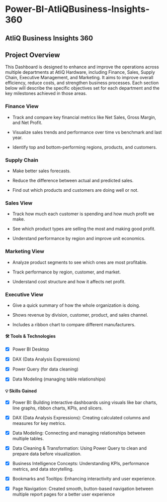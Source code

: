 # Power-BI-AtliQBusiness-Insights-360

## AtliQ Business Insights 360

## Project Overview

This Dashboard is designed to enhance and improve the operations across multiple departments at AtliQ Hardware, including Finance, Sales, Supply Chain,
Executive Management, and Marketing. It aims to improve overall efficiency, reduce costs, and strengthen business processes. Each section below will describe the specific objectives set for each department and the key milestones achieved in those areas.

### Finance View

  - Track and compare key financial metrics like Net Sales, Gross Margin, and Net Profit.

  - Visualize sales trends and performance over time vs benchmark and last year.

  - Identify top and bottom-performing regions, products, and customers.


### Supply Chain

  - Make better sales forecasts.

  - Reduce the difference between actual and predicted sales.

  - Find out which products and customers are doing well or not.


### Sales View

  - Track how much each customer is spending and how much profit we make.

  - See which product types are selling the most and making good profit.

  - Understand performance by region and improve unit economics.


### Marketing View

  - Analyze product segments to see which ones are most profitable.

  - Track performance by region, customer, and market.

  - Understand cost structure and how it affects net profit.


### Executive View

  - Give a quick summary of how the whole organization is doing.

  - Shows revenue by division, customer, product, and sales channel.

  - Includes a ribbon chart to compare different manufacturers.

#### 🛠 Tools & Technologies

  - [x] Power BI Desktop

  - [x] DAX (Data Analysis Expressions)

  - [x] Power Query (for data cleaning)

  - [x] Data Modeling (managing table relationships)


#### 💡 Skills Gained

  - [x] Power BI: Building interactive dashboards using visuals like bar charts, line graphs, ribbon charts, KPIs, and slicers.

  - [x] DAX (Data Analysis Expressions): Creating calculated columns and measures for key metrics.
        
  - [x] Data Modeling: Connecting and managing relationships between multiple tables.
        
  - [x] Data Cleaning & Transformation: Using Power Query to clean and prepare data before visualization.

  - [x] Business Intelligence Concepts: Understanding KPIs, performance metrics, and data storytelling.

  - [x] Bookmarks and Tooltips: Enhancing interactivity and user experience.

  - [x] Page Navigation: Created smooth, button-based navigation between multiple report pages for a better user experience
